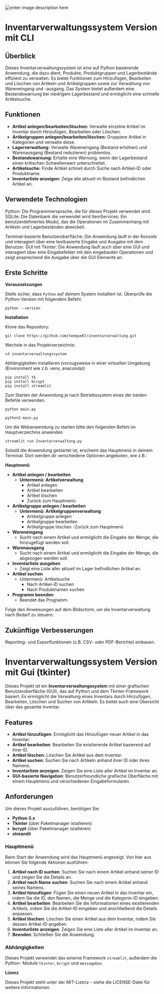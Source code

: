 ![enter image description here](https://tse1.mm.bing.net/th?id=OIG4.k5fL_MZmyAwPGwWDYhMZ&pid=ImgGn)


# Inventarverwaltungssystem Version mit CLI


## **Überblick**

Dieses Inventarverwaltungssystem ist eine auf Python basierende Anwendung, die dazu dient, Produkte, Produktgruppen und Lagerbestände effizient zu verwalten. 
Es bietet Funktionen zum Hinzufügen, Bearbeiten und Löschen von Artikeln und Artikelgruppen sowie zur Verwaltung von Wareneingang und -ausgang. 
Das System bietet außerdem eine Bestandswarnung bei niedrigem Lagerbestand und ermöglicht eine schnelle Artikelsuche.


## **Funktionen**

- **Artikel anlegen/bearbeiten/löschen:** Verwalte einzelne Artikel im Inventar durch Hinzufügen, Bearbeiten oder Löschen.
- **Artikelgruppen anlegen/bearbeiten/löschen:** Gruppiere Artikel in Kategorien und verwalte diese.
- **Lagerverwaltung:** Verwalte Wareneingang (Bestand erhöhen) und Warenausgang (Bestand reduzieren) problemlos.
- **Bestandswarnung:** Erhalte eine Warnung, wenn der Lagerbestand einen kritischen Schwellenwert unterschreitet.
- **Artikelsuche:** Finde Artikel schnell durch Suche nach Artikel-ID oder Produktname.
- **Inventarliste anzeigen:** Zeige alle aktuell im Bestand befindlichen Artikel an.


## Verwendete Technologien

Python: Die Programmiersprache, die für dieses Projekt verwendet wird.
SQLite: Die Datenbank die verwendet wird
ItemServices: Ein benutzerdefiniertes Modul, das die Operationen im Zusammenhang mit Artikeln und Lagerbeständen abwickelt.

Terminal-basierte Benutzeroberfläche: Die Anwendung läuft in der Konsole und interagiert über eine textbasierte Eingabe und Ausgabe mit dem Benutzer.
GUI mit Tkinter: Die Anwendung läuft auch über eine GUI und interagiert über eine Eingabefelder mit den eingebauten Operationen und zeigt ansprechend die Ausgabe über die GUI Elemente an.
  

## **Erste Schritte**  

**Voraussetzungen**

Stelle sicher, dass `Python` auf deinem System installiert ist. Überprüfe die Python-Version mit folgendem Befehl:
```
python --version
```

**Installation**

Klone das Repository:
```
git clone https://github.com/teeque87/inventarverwaltung.git
```

Wechsle in das Projektverzeichnis:
```
cd inventarverwaltungssystem
```

Abhängigkeiten installieren (vorzugsweise in einer virtuellen Umgebung (Environment wie z.b. venv, anaconda))

```
pip install tk
pip install bcrypt
pip install streamlit
```

Zum Starten der Anwendung je nach Betriebssystem eines der beiden Befehle verwenden.
```
python main.py
```
```
python3 main.py
```
Um die Webanwendung zu starten bitte den folgenden Befehl im Hauptverzeichnis anwenden
```
streamlit run Inventarverwaltung.py
```

Sobald die Anwendung gestartet ist, erscheint das Hauptmenü in deinem Terminal. Dort werden dir verschiedene Optionen angeboten, wie z.B.:

  
**Hauptmenü**

- **Artikel anlegen / bearbeiten**
    - **Untermenü: Artikelverwaltung**
        - Artikel anlegen
        - Artikel bearbeiten
        - Artikel löschen
        - Zurück zum Hauptmenü
- **Artikelgruppe anlegen / bearbeiten**
    - **Untermenü: Artikelgruppenverwaltung**
        - Artikelgruppe anlegen
        - Artikelgruppe bearbeiten
        - Artikelgruppe löschen
        -Zurück zum Hauptmenü
- **Wareneingang**
    - Sucht nach einem Artikel und ermöglicht die Eingabe der Menge, die hinzugefügt werden soll.
- **Warenausgang**
    - Sucht nach einem Artikel und ermöglicht die Eingabe der Menge, die abgezogen werden soll.
- **Inventarliste ausgeben**
    - Zeigt eine Liste aller aktuell im Lager befindlichen Artikel an.
- **Artikel suchen**
    - Untermenü: Artikelsuche
        - Nach Artikel-ID suchen
        - Nach Produktnamen suchen
- **Programm beenden**
    - Beendet das Programm.

Folge den Anweisungen auf dem Bildschirm, um die Inventarverwaltung nach Bedarf zu steuern.

  
## **Zukünftige Verbesserungen**

Reporting- und Exportfunktionen (z.B. CSV- oder PDF-Berichte) einbauen.


# Inventarverwaltungssystem Version mit Gui (tkinter)

Dieses Projekt ist ein **Inventarverwaltungssystem** mit einer grafischen Benutzeroberfläche (GUI), das auf Python und dem Tkinter-Framework basiert. Es ermöglicht die Verwaltung eines Inventars durch Hinzufügen, Bearbeiten, Löschen und Suchen von Artikeln. Es bietet auch eine Übersicht über das gesamte Inventar.

## Features

-   **Artikel hinzufügen**: Ermöglicht das Hinzufügen neuer Artikel in das Inventar.
-   **Artikel bearbeiten**: Bearbeiten Sie existierende Artikel basierend auf ihrer ID.
-   **Artikel löschen**: Löschen Sie Artikel aus dem Inventar.
-   **Artikel suchen**: Suchen Sie nach Artikeln anhand ihrer ID oder ihres Namens.
-   **Inventarliste anzeigen**: Zeigen Sie eine Liste aller Artikel im Inventar an.
-   **GUI-basierte Navigation**: Benutzerfreundliche grafische Oberfläche mit einem Hauptmenü und verschiedenen Eingabeformularen.

## Anforderungen

Um dieses Projekt auszuführen, benötigen Sie:

-   **Python 3.x**
-   **Tkinter** (über Paketmanager istallieren)
-   **bcrypt** (über Paketmanager istallieren)
-   **streamlit** 
  
### Hauptmenü

Beim Start der Anwendung wird das Hauptmenü angezeigt. Von hier aus können Sie folgende Aktionen ausführen:

1.  **Artikel nach ID suchen**: Suchen Sie nach einem Artikel anhand seiner ID und zeigen Sie die Details an.
2.  **Artikel nach Name suchen**: Suchen Sie nach einem Artikel anhand seines Namens.
3.  **Artikel hinzufügen**: Fügen Sie einen neuen Artikel in das Inventar ein, indem Sie die ID, den Namen, die Menge und die Kategorie-ID eingeben.
4.  **Artikel bearbeiten**: Bearbeiten Sie die Informationen eines existierenden Artikels, indem Sie die Artikel-ID eingeben und anschließend die Details anpassen.
5.  **Artikel löschen**: Löschen Sie einen Artikel aus dem Inventar, indem Sie dessen Artikel-ID angeben.
6.  **Inventurliste anzeigen**: Zeigen Sie eine Liste aller Artikel im Inventar an.
7.  **Beenden**: Schließen Sie die Anwendung.

### Abhängigkeiten

Dieses Projekt verwendet das externe Framework `streamlit`, außerdem die Python- Module `tkinter`, `bcrypt` und `messagebox`.

**Lizenz**

Dieses Projekt steht unter der MIT-Lizenz – siehe die LICENSE-Datei für weitere Informationen.

